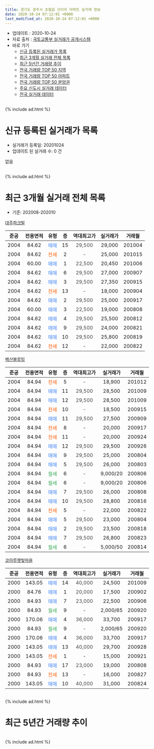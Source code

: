 ```yaml
---
title: 경기도 광주시 초월읍 산이리 아파트 실거래 정보
date: 2020-10-24 07:12:01 +0900
last_modified_at: 2020-10-24 07:12:01 +0900
---
```


* 업데이트 : 2020-10-24
* 자료 출처 : [국토교통부 실거래가 공개시스템](http://rt.molit.go.kr)
* 바로 가기
    * [신규 등록된 실거래가 목록](#신규-등록된-실거래가-목록)
    * [최근 3개월 실거래 전체 목록](#최근-3개월-실거래-전체-목록)
    * [최근 5년간 거래량 추이](#최근-5년간-거래량-추이)
    * [전국 거래량 TOP 50 지역](https://inasie.github.io/apt-trade-info/최근-3개월-전국에서-가장-거래가-많이-발생한-지역)
    * [전국 거래량 TOP 50 아파트](https://inasie.github.io/apt-trade-info/최근-3개월-전국에서-가장-거래가-많이-발생한-아파트)
    * [전국 거래량 TOP 50 분양권](https://inasie.github.io/apt-trade-info/최근-3개월-전국에서-가장-거래가-많이-발생한-분양권)
    * [주요 신도시 실거래 데이터](https://inasie.github.io/apt-trade-info/주요-신도시)
    * [전국 실거래 데이터](https://inasie.github.io/apt-trade-info/전국)
<br>
{% include ad.html %}
<br>

# 신규 등록된 실거래가 목록
* 실거래가 등록일: 20201024
* 업데이트 된 실거래 수: 0 건

없음

<br>
{% include ad.html %}
<br>

# 최근 3개월 실거래 전체 목록
* 기준: 202008-202010


[대주파크빌](https://search.naver.com/search.naver?query=%EA%B2%BD%EA%B8%B0%EB%8F%84+%EA%B4%91%EC%A3%BC%EC%8B%9C+%EC%B4%88%EC%9B%94%EC%9D%8D+%EC%82%B0%EC%9D%B4%EB%A6%AC+%EB%8C%80%EC%A3%BC%ED%8C%8C%ED%81%AC%EB%B9%8C)

|준공|전용면적|유형|층|역대최고가|실거래가|거래월|
|:---:|:---:|:---:|:---:|:---:|:---:|:---:|
|2004|84.62|<span style="color:#4285f3">매매</span>|15|<span style="color:#444444">29,500</span>|29,000|201004|
|2004|84.62|<span style="color:#ff5a00">전세</span>|2|<span style="color:#444444">-</span>|25,000|201015|
|2004|60.00|<span style="color:#4285f3">매매</span>|1|<span style="color:#444444">22,500</span>|20,450|201006|
|2004|84.62|<span style="color:#4285f3">매매</span>|6|<span style="color:#444444">29,500</span>|27,000|200907|
|2004|84.62|<span style="color:#4285f3">매매</span>|3|<span style="color:#444444">29,500</span>|27,350|200915|
|2004|84.62|<span style="color:#ff5a00">전세</span>|13|<span style="color:#444444">-</span>|18,000|200904|
|2004|84.62|<span style="color:#4285f3">매매</span>|2|<span style="color:#444444">29,500</span>|25,000|200917|
|2004|60.00|<span style="color:#4285f3">매매</span>|3|<span style="color:#444444">22,500</span>|19,000|200808|
|2004|84.62|<span style="color:#4285f3">매매</span>|4|<span style="color:#444444">29,500</span>|25,500|200812|
|2004|84.62|<span style="color:#4285f3">매매</span>|9|<span style="color:#444444">29,500</span>|24,000|200821|
|2004|84.62|<span style="color:#4285f3">매매</span>|10|<span style="color:#444444">29,500</span>|25,800|200819|
|2004|84.62|<span style="color:#ff5a00">전세</span>|12|<span style="color:#444444">-</span>|22,000|200822|

[벽산블루밍](https://search.naver.com/search.naver?query=%EA%B2%BD%EA%B8%B0%EB%8F%84+%EA%B4%91%EC%A3%BC%EC%8B%9C+%EC%B4%88%EC%9B%94%EC%9D%8D+%EC%82%B0%EC%9D%B4%EB%A6%AC+%EB%B2%BD%EC%82%B0%EB%B8%94%EB%A3%A8%EB%B0%8D)

|준공|전용면적|유형|층|역대최고가|실거래가|거래월|
|:---:|:---:|:---:|:---:|:---:|:---:|:---:|
|2004|84.94|<span style="color:#ff5a00">전세</span>|5|<span style="color:#444444">-</span>|18,900|201012|
|2004|84.94|<span style="color:#4285f3">매매</span>|11|<span style="color:#444444">29,500</span>|28,500|201009|
|2004|84.94|<span style="color:#4285f3">매매</span>|12|<span style="color:#444444">29,500</span>|28,500|201009|
|2004|84.94|<span style="color:#ff5a00">전세</span>|10|<span style="color:#444444">-</span>|18,500|200915|
|2004|84.94|<span style="color:#4285f3">매매</span>|11|<span style="color:#444444">29,500</span>|27,500|200909|
|2004|84.94|<span style="color:#ff5a00">전세</span>|8|<span style="color:#444444">-</span>|20,000|200917|
|2004|84.94|<span style="color:#ff5a00">전세</span>|11|<span style="color:#444444">-</span>|20,000|200924|
|2004|84.94|<span style="color:#4285f3">매매</span>|12|<span style="color:#444444">29,500</span>|29,500|200926|
|2004|84.94|<span style="color:#4285f3">매매</span>|9|<span style="color:#444444">29,500</span>|25,000|200804|
|2004|84.94|<span style="color:#4285f3">매매</span>|5|<span style="color:#444444">29,500</span>|26,000|200803|
|2004|84.94|<span style="color:#34a853">월세</span>|6|<span style="color:#444444">-</span>|9,000/20|200806|
|2004|84.94|<span style="color:#34a853">월세</span>|6|<span style="color:#444444">-</span>|9,000/20|200806|
|2004|84.94|<span style="color:#4285f3">매매</span>|7|<span style="color:#444444">29,500</span>|26,000|200808|
|2004|84.94|<span style="color:#4285f3">매매</span>|10|<span style="color:#444444">29,500</span>|28,800|200816|
|2004|84.94|<span style="color:#ff5a00">전세</span>|5|<span style="color:#444444">-</span>|22,000|200822|
|2004|84.94|<span style="color:#4285f3">매매</span>|5|<span style="color:#444444">29,500</span>|23,000|200804|
|2004|84.94|<span style="color:#4285f3">매매</span>|2|<span style="color:#444444">29,500</span>|23,500|200818|
|2004|84.94|<span style="color:#4285f3">매매</span>|7|<span style="color:#444444">29,500</span>|26,800|200823|
|2004|84.94|<span style="color:#34a853">월세</span>|6|<span style="color:#444444">-</span>|5,000/50|200814|

[코아루햇빛마을](https://search.naver.com/search.naver?query=%EA%B2%BD%EA%B8%B0%EB%8F%84+%EA%B4%91%EC%A3%BC%EC%8B%9C+%EC%B4%88%EC%9B%94%EC%9D%8D+%EC%82%B0%EC%9D%B4%EB%A6%AC+%EC%BD%94%EC%95%84%EB%A3%A8%ED%96%87%EB%B9%9B%EB%A7%88%EC%9D%84)

|준공|전용면적|유형|층|역대최고가|실거래가|거래월|
|:---:|:---:|:---:|:---:|:---:|:---:|:---:|
|2000|143.05|<span style="color:#4285f3">매매</span>|14|<span style="color:#444444">40,000</span>|24,500|201009|
|2000|84.76|<span style="color:#4285f3">매매</span>|1|<span style="color:#444444">20,000</span>|17,500|200902|
|2000|84.93|<span style="color:#4285f3">매매</span>|7|<span style="color:#444444">23,000</span>|22,500|200906|
|2000|84.93|<span style="color:#34a853">월세</span>|9|<span style="color:#444444">-</span>|2,000/65|200920|
|2000|170.06|<span style="color:#4285f3">매매</span>|4|<span style="color:#444444">36,000</span>|33,700|200917|
|2000|84.93|<span style="color:#34a853">월세</span>|9|<span style="color:#444444">-</span>|2,000/65|200920|
|2000|170.06|<span style="color:#4285f3">매매</span>|4|<span style="color:#444444">36,000</span>|33,700|200917|
|2000|143.05|<span style="color:#4285f3">매매</span>|13|<span style="color:#444444">40,000</span>|29,700|200928|
|2000|143.05|<span style="color:#ff5a00">전세</span>|1|<span style="color:#444444">-</span>|15,000|200921|
|2000|84.93|<span style="color:#4285f3">매매</span>|17|<span style="color:#444444">23,000</span>|19,000|200808|
|2000|84.93|<span style="color:#ff5a00">전세</span>|13|<span style="color:#444444">-</span>|16,000|200827|
|2000|143.05|<span style="color:#4285f3">매매</span>|10|<span style="color:#444444">40,000</span>|31,000|200824|


<br>
{% include ad.html %}
<br>

# 최근 5년간 거래량 추이


<div style="width:100%;">
    <canvas id="deal_progress" height="200"></canvas>
</div>

<script>
new Chart(document.getElementById("deal_progress"), {
    type: 'line',
    data: {
        labels: ['201510','201511','201512','201601','201602','201603','201604','201605','201606','201607','201608','201609','201610','201611','201612','201701','201702','201703','201704','201705','201706','201707','201708','201709','201710','201711','201712','201801','201802','201803','201804','201805','201806','201807','201808','201809','201810','201811','201812','201901','201902','201903','201904','201905','201906','201907','201908','201909','201910','201911','201912','202001','202002','202003','202004','202005','202006','202007','202008','202009','202010'],
        datasets: [{
            label: '매매',
            pointRadius: 1,
            data: [11, 6, 4, 10, 9, 6, 7, 3, 5, 8, 10, 4, 9, 5, 3, 3, 2, 5, 6, 8, 6, 7, 13, 7, 2, 3, 4, 2, 8, 15, 6, 6, 3, 4, 8, 5, 5, 1, 4, 4, 5, 4, 5, 4, 5, 5, 10, 6, 9, 5, 5, 10, 19, 22, 17, 14, 23, 29, 13, 10, 5],
            borderColor: "rgba(255, 201, 14, 1)",
            backgroundColor: "rgba(255, 201, 14, 0.5)",
            fill: false,
            lineTension: 0
        },{
            label: '전월세',
            pointRadius: 1,
            data: [8, 15, 7, 2, 7, 14, 13, 8, 10, 6, 8, 9, 11, 7, 8, 3, 8, 11, 11, 13, 9, 4, 10, 10, 10, 7, 5, 6, 6, 7, 8, 6, 8, 14, 7, 7, 7, 3, 4, 4, 4, 7, 6, 9, 4, 3, 6, 8, 8, 12, 3, 4, 7, 4, 3, 4, 6, 3, 6, 7, 2],
            borderColor: "rgba(0, 141, 185, 1)",
            backgroundColor: "rgba(0, 141, 185, 0.5)",
            fill: false,
            lineTension: 0
        }
        ]
    },
    options: {
        responsive: true,
        title: {
            display: false
        },
        tooltips: {
            mode: 'index',
            intersect: false
        },
        hover: {
            mode: 'nearest',
            intersect: true
        },
        scales: {
            xAxes: [{
                display: true,
                scaleLabel: {
                    display: true,
                    labelString: '년/월'
                }
            }],
            yAxes: [{
                display: true,
                ticks: {
                    suggestedMin: 0,
                },
                scaleLabel: {
                    display: true,
                    labelString: '실거래 수'
                }
            }]
        }
    }
});

</script>


<br>
{% include ad.html %}
<br>

